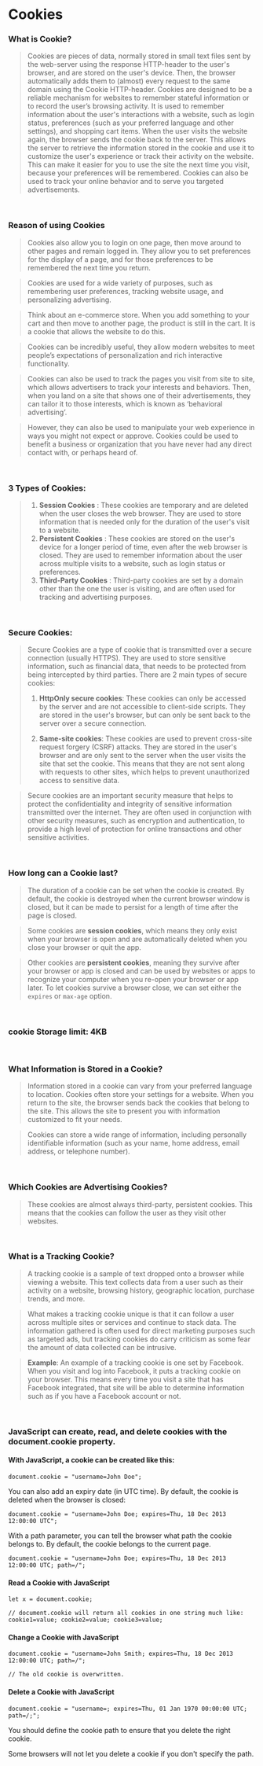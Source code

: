 # Cookies

### What is Cookie?

> Cookies are pieces of data, normally stored in small text files sent by the web-server using the response HTTP-header to the user's browser, and are stored on the user's device. Then, the browser automatically adds them to (almost) every request to the same domain using the Cookie HTTP-header. Cookies are designed to be a reliable mechanism for websites to remember stateful information or to record the user’s browsing activity. It is used to remember information about the user's interactions with a website, such as login status, preferences (such as your preferred language and other settings), and shopping cart items. When the user visits the website again, the browser sends the cookie back to the server. This allows the server to retrieve the information stored in the cookie and use it to customize the user's experience or track their activity on the website. This can make it easier for you to use the site the next time you visit, because your preferences will be remembered. Cookies can also be used to track your online behavior and to serve you targeted advertisements.

<br>

### Reason of using Cookies

> Cookies also allow you to login on one page, then move around to other pages and remain logged in. They allow you to set preferences for the display of a page, and for those preferences to be remembered the next time you return.

> Cookies are used for a wide variety of purposes, such as remembering user preferences, tracking website usage, and personalizing advertising.

> Think about an e-commerce store. When you add something to your cart and then move to another page, the product is still in the cart. It is a cookie that allows the website to do this.

> Cookies can be incredibly useful, they allow modern websites to meet people’s expectations of personalization and rich interactive functionality.

> Cookies can also be used to track the pages you visit from site to site, which allows advertisers to track your interests and behaviors. Then, when you land on a site that shows one of their advertisements, they can tailor it to those interests, which is known as ‘behavioral advertising’.

> However, they can also be used to manipulate your web experience in ways you might not expect or approve. Cookies could be used to benefit a business or organization that you have never had any direct contact with, or perhaps heard of.

<br>

### 3 Types of Cookies:

> 1. **Session Cookies** : These cookies are temporary and are deleted when the user closes the web browser. They are used to store information that is needed only for the duration of the user's visit to a website.
> 2. **Persistent Cookies** : These cookies are stored on the user's device for a longer period of time, even after the web browser is closed. They are used to remember information about the user across multiple visits to a website, such as login status or preferences.
> 3. **Third-Party Cookies** : Third-party cookies are set by a domain other than the one the user is visiting, and are often used for tracking and advertising purposes.

<br>

### Secure Cookies:

> Secure Cookies are a type of cookie that is transmitted over a secure connection (usually HTTPS). They are used to store sensitive information, such as financial data, that needs to be protected from being intercepted by third parties.
> There are 2 main types of secure cookies:
>
> 1. **HttpOnly secure cookies**: These cookies can only be accessed by the server and are not accessible to client-side scripts. They are stored in the user's browser, but can only be sent back to the server over a secure connection.
>
> 2. **Same-site cookies**: These cookies are used to prevent cross-site request forgery (CSRF) attacks. They are stored in the user's browser and are only sent to the server when the user visits the site that set the cookie. This means that they are not sent along with requests to other sites, which helps to prevent unauthorized access to sensitive data.

> Secure cookies are an important security measure that helps to protect the confidentiality and integrity of sensitive information transmitted over the internet. They are often used in conjunction with other security measures, such as encryption and authentication, to provide a high level of protection for online transactions and other sensitive activities.

<br>

### How long can a Cookie last?

> The duration of a cookie can be set when the cookie is created. By default, the cookie is destroyed when the current browser window is closed, but it can be made to persist for a length of time after the page is closed.

> Some cookies are **session cookies**, which means they only exist when your browser is open and are automatically deleted when you close your browser or quit the app.

> Other cookies are **persistent cookies**, meaning they survive after your browser or app is closed and can be used by websites or apps to recognize your computer when you re-open your browser or app later. To let cookies survive a browser close, we can set either the `expires` or `max-age` option.

<br>

### cookie Storage limit: 4KB

<br>

### What Information is Stored in a Cookie?

> Information stored in a cookie can vary from your preferred language to location. Cookies often store your settings for a website. When you return to the site, the browser sends back the cookies that belong to the site. This allows the site to present you with information customized to fit your needs.

> Cookies can store a wide range of information, including personally identifiable information (such as your name, home address, email address, or telephone number).

<br>

### Which Cookies are Advertising Cookies?

> These cookies are almost always third-party, persistent cookies. This means that the cookies can follow the user as they visit other websites.

<br>

### What is a Tracking Cookie?

> A tracking cookie is a sample of text dropped onto a browser while viewing a website. This text collects data from a user such as their activity on a website, browsing history, geographic location, purchase trends, and more.

> What makes a tracking cookie unique is that it can follow a user across multiple sites or services and continue to stack data. The information gathered is often used for direct marketing purposes such as targeted ads, but tracking cookies do carry criticism as some fear the amount of data collected can be intrusive.

> **Example**:
> An example of a tracking cookie is one set by Facebook. When you visit and log into Facebook, it puts a tracking cookie on your browser. This means every time you visit a site that has Facebook integrated, that site will be able to determine information such as if you have a Facebook account or not.

<br>

### JavaScript can create, read, and delete cookies with the document.cookie property.

#### With JavaScript, a cookie can be created like this:

```
document.cookie = "username=John Doe";
```

You can also add an expiry date (in UTC time). By default, the cookie is deleted when the browser is closed:

```
document.cookie = "username=John Doe; expires=Thu, 18 Dec 2013 12:00:00 UTC";
```

With a path parameter, you can tell the browser what path the cookie belongs to. By default, the cookie belongs to the current page.

```
document.cookie = "username=John Doe; expires=Thu, 18 Dec 2013 12:00:00 UTC; path=/";
```

#### Read a Cookie with JavaScript

```
let x = document.cookie;

// document.cookie will return all cookies in one string much like: cookie1=value; cookie2=value; cookie3=value;
```

#### Change a Cookie with JavaScript

```
document.cookie = "username=John Smith; expires=Thu, 18 Dec 2013 12:00:00 UTC; path=/";

// The old cookie is overwritten.
```

#### Delete a Cookie with JavaScript

```
document.cookie = "username=; expires=Thu, 01 Jan 1970 00:00:00 UTC; path=/;";
```

You should define the cookie path to ensure that you delete the right cookie.

Some browsers will not let you delete a cookie if you don't specify the path.
